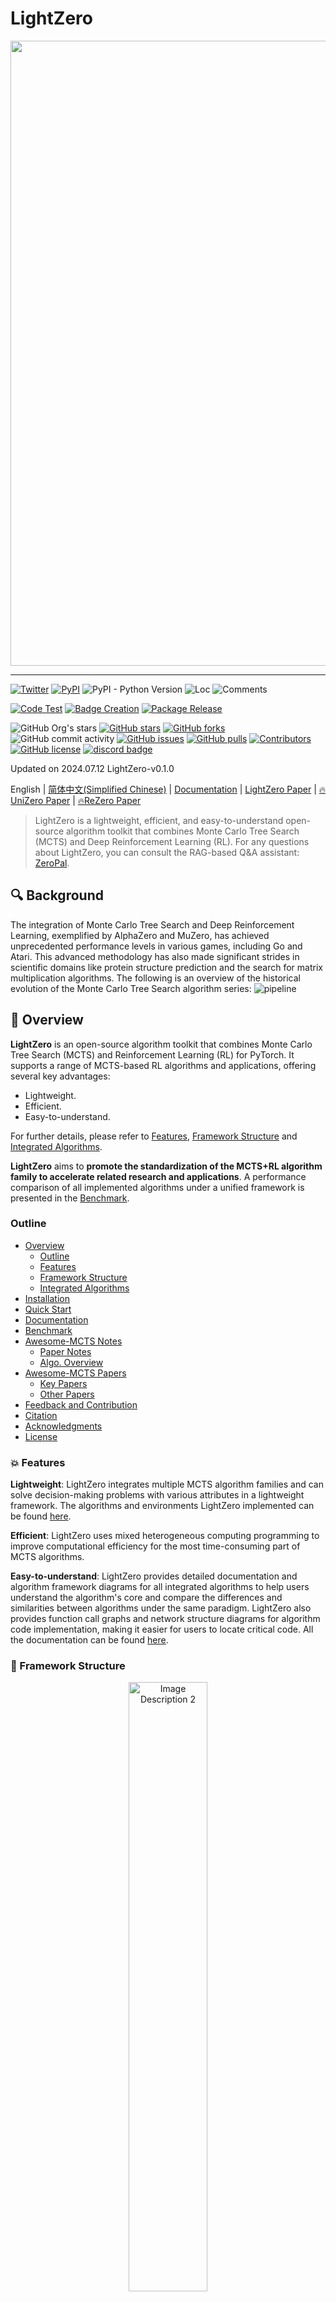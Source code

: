 <div id="top"></div>

# LightZero

<div align="center">
    <img width="1000px" height="auto" src="https://github.com/opendilab/LightZero/blob/main/LightZero.png"></a>
</div>

---

[![Twitter](https://img.shields.io/twitter/url?style=social&url=https%3A%2F%2Ftwitter.com%2Fopendilab)](https://twitter.com/opendilab)
[![PyPI](https://img.shields.io/pypi/v/LightZero)](https://pypi.org/project/LightZero/)
![PyPI - Python Version](https://img.shields.io/pypi/pyversions/LightZero)
![Loc](https://img.shields.io/endpoint?url=https://gist.githubusercontent.com/HansBug/e002642132ec758e99264118c66778a4/raw/loc.json)
![Comments](https://img.shields.io/endpoint?url=https://gist.githubusercontent.com/HansBug/e002642132ec758e99264118c66778a4/raw/comments.json)

[![Code Test](https://github.com/opendilab/LightZero/workflows/Code%20Test/badge.svg)](https://github.com/opendilab/LightZero/actions?query=workflow%3A%22Code+Test%22)
[![Badge Creation](https://github.com/opendilab/LightZero/workflows/Badge%20Creation/badge.svg)](https://github.com/opendilab/LightZero/actions?query=workflow%3A%22Badge+Creation%22)
[![Package Release](https://github.com/opendilab/LightZero/workflows/Package%20Release/badge.svg)](https://github.com/opendilab/LightZero/actions?query=workflow%3A%22Package+Release%22)

![GitHub Org's stars](https://img.shields.io/github/stars/opendilab)
[![GitHub stars](https://img.shields.io/github/stars/opendilab/LightZero)](https://github.com/opendilab/LightZero/stargazers)
[![GitHub forks](https://img.shields.io/github/forks/opendilab/LightZero)](https://github.com/opendilab/LightZero/network)
![GitHub commit activity](https://img.shields.io/github/commit-activity/m/opendilab/LightZero)
[![GitHub issues](https://img.shields.io/github/issues/opendilab/LightZero)](https://github.com/opendilab/LightZero/issues)
[![GitHub pulls](https://img.shields.io/github/issues-pr/opendilab/LightZero)](https://github.com/opendilab/LightZero/pulls)
[![Contributors](https://img.shields.io/github/contributors/opendilab/LightZero)](https://github.com/opendilab/LightZero/graphs/contributors)
[![GitHub license](https://img.shields.io/github/license/opendilab/LightZero)](https://github.com/opendilab/LightZero/blob/master/LICENSE)
[![discord badge](https://dcbadge.vercel.app/api/server/dkZS2JF56X?style=flat)](https://discord.gg/dkZS2JF56X)

Updated on 2024.07.12 LightZero-v0.1.0

English | [简体中文(Simplified Chinese)](https://github.com/opendilab/LightZero/blob/main/README.zh.md) | [Documentation](https://opendilab.github.io/LightZero) | [LightZero Paper](https://arxiv.org/abs/2310.08348) | [🔥UniZero Paper](https://arxiv.org/abs/2406.10667) | [🔥ReZero Paper](https://arxiv.org/abs/2404.16364)

> LightZero is a lightweight, efficient, and easy-to-understand open-source algorithm toolkit that combines Monte Carlo Tree Search (MCTS) and Deep Reinforcement Learning (RL).
> For any questions about LightZero, you can consult the RAG-based Q&A assistant: [ZeroPal](https://huggingface.co/spaces/OpenDILabCommunity/ZeroPal).


## 🔍 Background

The integration of Monte Carlo Tree Search and Deep Reinforcement Learning,
exemplified by AlphaZero and MuZero,
has achieved unprecedented performance levels in various games, including Go and Atari.
This advanced methodology has also made significant strides in scientific domains like protein structure prediction and the search for matrix multiplication algorithms.
The following is an overview of the historical evolution of the Monte Carlo Tree Search algorithm series:
![pipeline](assets/mcts_rl_evolution_overview.png)

## 🎨 Overview

**LightZero** is an open-source algorithm toolkit that combines Monte Carlo Tree Search (MCTS) and Reinforcement Learning (RL) for PyTorch. It supports a range of MCTS-based RL algorithms and applications, offering several key advantages:
- Lightweight.
- Efficient.
- Easy-to-understand.

For further details, please refer to [Features](#features), [Framework Structure](#framework-structure) and [Integrated Algorithms](#integrated-algorithms).

**LightZero** aims to **promote the standardization of the MCTS+RL algorithm family to accelerate related research and applications**. A performance comparison of all implemented algorithms under a unified framework is presented in the [Benchmark](#benchmark).

### Outline

- [Overview](#overview)
  - [Outline](#outline)
  - [Features](#features)
  - [Framework Structure](#framework-structure)
  - [Integrated Algorithms](#integrated-algorithms)
- [Installation](#installation)
- [Quick Start](#quick-start)
- [Documentation](#documentation)
- [Benchmark](#benchmark)
- [Awesome-MCTS Notes](#awesome-mcts-notes)
  - [Paper Notes](#paper-notes)
  - [Algo. Overview](#algo-overview)
- [Awesome-MCTS Papers](#awesome-mcts-papers)
  - [Key Papers](#key-papers)
  - [Other Papers](#other-papers)
- [Feedback and Contribution](#feedback-and-contribution)
- [Citation](#citation)
- [Acknowledgments](#acknowledgments)
- [License](#license)

### 💥 Features

**Lightweight**: LightZero integrates multiple MCTS algorithm families and can solve decision-making problems with various attributes in a lightweight framework. The algorithms and environments LightZero implemented can be found [here](#integrated-algorithms).

**Efficient**: LightZero uses mixed heterogeneous computing programming to improve computational efficiency for the most time-consuming part of MCTS algorithms.

**Easy-to-understand**: LightZero provides detailed documentation and algorithm framework diagrams for all integrated algorithms to help users understand the algorithm's core and compare the differences and similarities between algorithms under the same paradigm. LightZero also provides function call graphs and network structure diagrams for algorithm code implementation, making it easier for users to locate critical code. All the documentation can be found [here](#paper-notes).

### 🧩 Framework Structure

[comment]: <> (<p align="center">)

[comment]: <> (  <img src="assets/lightzero_file_structure.png" alt="Image Description 1" width="45%" height="auto" style="margin: 0 1%;">)

[comment]: <> (  <img src="assets/lightzero_pipeline.png" alt="Image Description 2" width="45%" height="auto" style="margin: 0 1%;">)

[comment]: <> (</p>)

<p align="center">
  <img src="assets/lightzero_pipeline.svg" alt="Image Description 2" width="50%" height="auto" style="margin: 0 1%;">
</p>

The above picture is the framework pipeline of LightZero. We briefly introduce the three core modules below: 

**Model**:
``Model`` is used to define the network structure, including the ``__init__`` function for initializing the network structure and the ``forward`` function for computing the network's forward propagation.

**Policy**:
``Policy`` defines the way the network is updated and interacts with the environment, including three processes: the ``learning`` process, the ``collecting`` process, and the ``evaluation`` process.

**MCTS**:
``MCTS`` defines the structure of the Monte Carlo search tree and the way it interacts with the Policy. The implementation of MCTS includes two languages: Python and C++, implemented in ``ptree`` and ``ctree``, respectively.

For the file structure of LightZero, please refer to [lightzero_file_structure](https://github.com/opendilab/LightZero/blob/main/assets/lightzero_file_structure.svg).

### 🎁 Integrated Algorithms
LightZero is a library with a [PyTorch](https://pytorch.org/) implementation of MCTS algorithms (sometimes combined with cython and cpp), including:
- [AlphaZero](https://www.science.org/doi/10.1126/science.aar6404)
- [MuZero](https://arxiv.org/abs/1911.08265)
- [Sampled MuZero](https://arxiv.org/abs/2104.06303)
- [Stochastic MuZero](https://openreview.net/pdf?id=X6D9bAHhBQ1)
- [EfficientZero](https://arxiv.org/abs/2111.00210)
- [Gumbel MuZero](https://openreview.net/pdf?id=bERaNdoegnO&)

The environments and algorithms currently supported by LightZero are shown in the table below:


| Env./Algo.    | AlphaZero | MuZero | EfficientZero | Sampled EfficientZero | Gumbel MuZero | Stochastic MuZero | UniZero |ReZero |
|---------------| -------- | ------ |-------------| ------------------ | ---------- |----------------|---------------|----------------|
| TicTacToe     | ✔      | ✔      | 🔒           | 🔒                | ✔          | 🔒             |✔|🔒             |
| Gomoku        | ✔      | ✔      | 🔒          | 🔒               | ✔          | 🔒             |✔|✔          |
| Connect4      | ✔      | ✔      | 🔒          | 🔒               | 🔒           | 🔒             |✔|✔          |
| 2048          | ---       | ✔      | 🔒            | 🔒                | 🔒           | ✔              |✔|🔒             |
| Chess         | 🔒      | 🔒     | 🔒          | 🔒               | 🔒         | 🔒             |🔒|🔒             |
| Go            | 🔒      | 🔒     | 🔒          | 🔒               | 🔒         | 🔒             |🔒|🔒             |
| CartPole      | ---      | ✔      | ✔           | ✔                | ✔          | ✔              |✔|✔             |
| Pendulum      | ---      | ✔      | ✔           | ✔                | ✔          | ✔              |🔒|🔒             |
| LunarLander   | ---      | ✔      | ✔           | ✔                | ✔          | ✔              |✔|🔒             |
| BipedalWalker | ---      | ✔      | ✔           | ✔                | ✔          | 🔒              |🔒|🔒             |
| Atari         | ---      | ✔      | ✔           | ✔                | ✔          | ✔              |✔|✔          |
| MuJoCo        | ---      | ✔     | ✔          | ✔                | 🔒         | 🔒               |🔒|🔒             |
| MiniGrid      | ---      | ✔     | ✔          | ✔               | 🔒         | 🔒             |✔|🔒             |
| Bsuite        | ---      | ✔     | ✔          | ✔               | 🔒         | 🔒             |✔|🔒             |
| Memory        | ---      | ✔     | ✔          | ✔               | 🔒         | 🔒             |✔|🔒             |
| SumToThree (billiards) | ---      | 🔒     | 🔒          | ✔               | 🔒         | 🔒             |🔒|🔒             |


<sup>(1): "✔" means that the corresponding item is finished and well-tested.</sup>

<sup>(2): "🔒" means that the corresponding item is in the waiting-list (Work In Progress).</sup>

<sup>(3): "---" means that this algorithm doesn't support this environment.</sup>


## ⚙️ Installation

You can install the latest LightZero in development from the GitHub source codes with the following command:

```bash
git clone https://github.com/opendilab/LightZero.git
cd LightZero
pip3 install -e .
```

Kindly note that LightZero currently supports compilation only on `Linux` and `macOS` platforms.
We are actively working towards extending this support to the `Windows` platform. 
Your patience during this transition is greatly appreciated.

### Installation with Docker

We also provide a Dockerfile that sets up an environment with all dependencies needed to run the LightZero library. This Docker image is based on Ubuntu 20.04 and installs Python 3.8, along with other necessary tools and libraries.
Here's how to use our Dockerfile to build a Docker image, run a container from this image, and execute LightZero code inside the container.
1. **Download the Dockerfile**: The Dockerfile is located in the root directory of the LightZero repository. Download this [file](https://github.com/opendilab/LightZero/blob/main/Dockerfile) to your local machine.
2. **Prepare the build context**: Create a new empty directory on your local machine, move the Dockerfile into this directory, and navigate into this directory. This step helps to avoid sending unnecessary files to the Docker daemon during the build process.
    ```bash
    mkdir lightzero-docker
    mv Dockerfile lightzero-docker/
    cd lightzero-docker/
    ```
3. **Build the Docker image**: Use the following command to build the Docker image. This command should be run from inside the directory that contains the Dockerfile.
    ```bash
    docker build -t ubuntu-py38-lz:latest -f ./Dockerfile .
    ```
4. **Run a container from the image**: Use the following command to start a container from the image in interactive mode with a Bash shell.
    ```bash
    docker run -dit --rm ubuntu-py38-lz:latest /bin/bash
    ```
5. **Execute LightZero code inside the container**: Once you're inside the container, you can run the example Python script with the following command:
    ```bash
    python ./LightZero/zoo/classic_control/cartpole/config/cartpole_muzero_config.py
    ```

[comment]: <> (- [AlphaGo Zero]&#40;https://www.nature.com/articles/nature24270&#41; )

## 🚀 Quick Start

Train a MuZero agent to play [CartPole](https://gymnasium.farama.org/environments/classic_control/cart_pole/):

```bash
cd LightZero
python3 -u zoo/classic_control/cartpole/config/cartpole_muzero_config.py
```

Train a MuZero agent to play [Pong](https://gymnasium.farama.org/environments/atari/pong/):

```bash
cd LightZero
python3 -u zoo/atari/config/atari_muzero_config.py
```

Train a MuZero agent to play [TicTacToe](https://en.wikipedia.org/wiki/Tic-tac-toe):

```bash
cd LightZero
python3 -u zoo/board_games/tictactoe/config/tictactoe_muzero_bot_mode_config.py
```

## 📚 Documentation

The LightZero documentation can be found [here](https://opendilab.github.io/LightZero/). It contains tutorials and the API reference.

For those interested in customizing environments and algorithms, we provide relevant guides:

- [Customize Environments](https://github.com/opendilab/LightZero/blob/main/docs/en/source//tutorials/envs/customize_envs.md)
- [Customize Algorithms](https://github.com/opendilab/LightZero/blob/main/docs/en/source//tutorials/algos/customize_algos.md)
- [How to Set Configuration Files?](https://github.com/opendilab/LightZero/blob/main/docs/en/source//tutorials/config/config.md)
- [Logging and Monitoring System](https://github.com/opendilab/LightZero/blob/main/docs/en/source//tutorials/logs/logs.md)

Should you have any questions, feel free to contact us for support.

## 📊 Benchmark

<details><summary>Click to expand</summary>

- Below are the benchmark results of [AlphaZero](https://github.com/opendilab/LightZero/blob/main/lzero/policy/alphazero.py) and [MuZero](https://github.com/opendilab/LightZero/blob/main/lzero/policy/muzero.py) on three board games: [TicTacToe](https://github.com/opendilab/LightZero/blob/main/zoo/board_games/tictactoe/envs/tictactoe_env.py), [Connect4](https://github.com/opendilab/LightZero/blob/main/zoo/board_games/connect4/envs/connect4_env.py), [Gomoku](https://github.com/opendilab/LightZero/blob/main/zoo/board_games/gomoku/envs/gomoku_env.py).
<p align="center">
  <img src="assets/benchmark/main/tictactoe_bot-mode_main.png" alt="tictactoe_bot-mode_main" width="30%" height="auto" style="margin: 0 1%;">
  <img src="assets/benchmark/main/gomoku_bot-mode_main.png" alt="connect4_bot-mode_main" width="30%" height="auto" style="margin: 0 1%;">
  <img src="assets/benchmark/main/gomoku_bot-mode_main.png" alt="gomoku_bot-mode_main" width="30%" height="auto" style="margin: 0 1%;">
</p>

- Below are the benchmark results of [MuZero](https://github.com/opendilab/LightZero/blob/main/lzero/policy/muzero.py), [MuZero w/ SSL](https://github.com/opendilab/LightZero/blob/main/lzero/policy/muzero.py) , [EfficientZero](https://github.com/opendilab/LightZero/blob/main/lzero/policy/efficientzero.py) and [Sampled EfficientZero](https://github.com/opendilab/LightZero/blob/main/lzero/policy/sampled_efficientzero.py) on three discrete action space games in [Atari](https://github.com/opendilab/LightZero/blob/main/zoo/atari/envs/atari_lightzero_env.py).
<p align="center">
  <img src="assets/benchmark/main/pong_main.png" alt="pong_main" width="23%" height="auto" style="margin: 0 1%;">
  <img src="assets/benchmark/main/qbert_main.png" alt="qbert_main" width="23%" height="auto" style="margin: 0 1%;">
  <img src="assets/benchmark/main/mspacman_main.png" alt="mspacman_main" width="23%" height="auto" style="margin: 0 1%;">
  <img src="assets/benchmark/ablation/mspacman_sez_K.png" alt="mspacman_sez_K" width="23%" height="auto" style="margin: 0 1%;">
</p>


- Below are the benchmark results of [Sampled EfficientZero](https://github.com/opendilab/LightZero/blob/main/lzero/policy/sampled_efficientzero.py) with ``Factored/Gaussian`` policy representation on three classic continuous action space games: [Pendulum-v1](https://github.com/opendilab/LightZero/blob/main/zoo/classic_control/pendulum/envs/pendulum_lightzero_env.py), [LunarLanderContinuous-v2](https://github.com/opendilab/LightZero/blob/main/zoo/box2d/lunarlander/envs/lunarlander_env.py), [BipedalWalker-v3](https://github.com/opendilab/LightZero/blob/main/zoo/box2d/bipedalwalker/envs/bipedalwalker_env.py)
and two MuJoCo continuous action space games: [Hopper-v3](https://github.com/opendilab/LightZero/blob/main/zoo/mujoco/envs/mujoco_lightzero_env.py), [Walker2d-v3](https://github.com/opendilab/LightZero/blob/main/zoo/mujoco/envs/mujoco_lightzero_env.py).
> "Factored Policy" indicates that the agent learns a policy network that outputs a categorical distribution. After manual discretization, the dimensions of the action space for the five environments are 11, 49 (7^2), 256 (4^4), 64 (4^3), and 4096 (4^6), respectively. On the other hand, "Gaussian Policy" refers to the agent learning a policy network that directly outputs parameters (mu and sigma) for a Gaussian distribution.
<p align="center">
  <img src="assets/benchmark/main/pendulum_main.png" alt="pendulum_main" width="30%" height="auto" style="margin: 0 1%;">
  <img src="assets/benchmark/ablation/pendulum_sez_K.png" alt="pendulum_sez_K" width="30%" height="auto" style="margin: 0 1%;">
  <img src="assets/benchmark/main/lunarlander_main.png" alt="lunarlander_main" width="30%" height="auto" style="margin: 0 1%;">
</p>
<p align="center">
  <img src="assets/benchmark/main/bipedalwalker_main.png" alt="bipedalwalker_main" width="30%" height="auto" style="margin: 0 1%;">
  <img src="assets/benchmark/main/hopper_main.png" alt="hopper_main" width="31.5%" height="auto" style="margin: 0 1%;">
  <img src="assets/benchmark/main/walker2d_main.png" alt="walker2d_main" width="31.5%" height="auto" style="margin: 0 1%;">
</p>

- Below are the benchmark results of [GumbelMuZero](https://github.com/opendilab/LightZero/blob/main/lzero/policy/gumbel_muzero.py) and [MuZero](https://github.com/opendilab/LightZero/blob/main/lzero/policy/muzero.py) (under different simulation cost) on four environments: [PongNoFrameskip-v4](https://github.com/opendilab/LightZero/blob/main/zoo/atari/envs/atari_lightzero_env.py), [MsPacmanNoFrameskip-v4]((https://github.com/opendilab/LightZero/blob/main/zoo/atari/envs/atari_lightzero_env.py)), [Gomoku](https://github.com/opendilab/LightZero/blob/main/zoo/board_games/gomoku/envs/gomoku_env.py), and [LunarLanderContinuous-v2](https://github.com/opendilab/LightZero/blob/main/zoo/box2d/lunarlander/envs/lunarlander_env.py).
<p align="center">
  <img src="assets/benchmark/ablation/pong_gmz_ns.png" alt="pong_gmz_ns" width="23%" height="auto" style="margin: 0 1%;">
  <img src="assets/benchmark/ablation/mspacman_gmz_ns.png" alt="mspacman_gmz_ns" width="23%" height="auto" style="margin: 0 1%;">
  <img src="assets/benchmark/ablation/gomoku_bot-mode_gmz_ns.png" alt="gomoku_bot-mode_gmz_ns" width="23%" height="auto" style="margin: 0 1%;">
  <img src="assets/benchmark/ablation/lunarlander_gmz_ns.png" alt="lunarlander_gmz_ns" width="23%" height="auto" style="margin: 0 1%;">
</p>

- Below are the benchmark results of [StochasticMuZero](https://github.com/opendilab/LightZero/blob/main/lzero/policy/stochastic_muzero.py) and [MuZero](https://github.com/opendilab/LightZero/blob/main/lzero/policy/muzero.py) on [2048 environment](https://github.com/opendilab/LightZero/blob/main/zoo/game_2048/envs/game_2048_env.py) with varying levels of chance (num_chances=2 and 5).
<p align="center">
  <img src="assets/benchmark/main/2048/2048_stochasticmz_mz.png" alt="2048_stochasticmz_mz" width="30%" height="auto" style="margin: 0 1%;">
  <img src="assets/benchmark/main/2048/2048_stochasticmz_mz_nc5.png" alt="mspacman_gmz_ns" width="30%" height="auto" style="margin: 0 1%;">
</p>

- Below are the benchmark results of various MCTS exploration mechanisms of [MuZero w/ SSL](https://github.com/opendilab/LightZero/blob/main/lzero/policy/muzero.py) in the [MiniGrid environment](https://github.com/opendilab/LightZero/blob/main/zoo/minigrid/envs/minigrid_lightzero_env.py).
<p align="center">
  <img src="assets/benchmark/main/minigrid/keycorridors3r3_exploration.png" alt="keycorridors3r3_exploration" width="30%" height="auto" style="margin: 0 1%;">
  <img src="assets/benchmark/main/minigrid/fourrooms_exploration.png" alt="fourrooms_exploration" width="30%" height="auto" style="margin: 0 1%;">
</p>

</details>


## 📝 Awesome-MCTS Notes

### Paper Notes
The following are the detailed paper notes (in Chinese) of the above algorithms:

<details open><summary>Click to collapse</summary>

  
- [AlphaZero](https://github.com/opendilab/LightZero/blob/main/assets/paper_notes/AlphaZero.pdf)
- [MuZero](https://github.com/opendilab/LightZero/blob/main/assets/paper_notes/MuZero.pdf)
- [EfficientZero](https://github.com/opendilab/LightZero/blob/main/assets/paper_notes/EfficientZero.pdf)
- [SampledMuZero](https://github.com/opendilab/LightZero/blob/main/assets/paper_notes/SampledMuZero.pdf)
- [GumbelMuZero](https://github.com/opendilab/LightZero/blob/main/assets/paper_notes/GumbelMuZero.pdf)
- [StochasticMuZero](https://github.com/opendilab/LightZero/blob/main/assets/paper_notes/StochasticMuZero.pdf)
- [NotationTable](https://github.com/opendilab/LightZero/blob/main/assets/paper_notes/SymbolTable.pdf)

</details>

You can also refer to the relevant Zhihu column (in Chinese): [In-depth Analysis of MCTS+RL Frontier Theories and Applications](https://www.zhihu.com/column/c_1764308735227662336).

### Algo. Overview

The following are the overview MCTS principle diagrams of the above algorithms:

<details><summary>Click to expand</summary>

- [MCTS](https://github.com/opendilab/LightZero/blob/main/assets/algo_overview/mcts_overview.pdf)
- [AlphaZero](https://github.com/opendilab/LightZero/blob/main/assets/algo_overview/alphazero_overview.pdf)
- [MuZero](https://github.com/opendilab/LightZero/blob/main/assets/algo_overview/muzero_overview.pdf)
- [EfficientZero](https://github.com/opendilab/LightZero/blob/main/assets/algo_overview/efficientzero_overview.pdf)
- [SampledMuZero](https://github.com/opendilab/LightZero/blob/main/assets/algo_overview/sampled_muzero_overview.pdf)
- [GumbelMuZero](https://github.com/opendilab/LightZero/blob/main/assets/algo_overview/gumbel_muzero_overview.pdf)

</details>

## Awesome-MCTS Papers

Here is a collection of research papers about **Monte Carlo Tree Search**.
[This Section](#awesome-msts-papers) will be continuously updated to track the frontier of MCTS. 

### Key Papers

<details><summary>Click to expand</summary>

#### LightZero Implemented series

- [2018 _Science_ AlphaZero: A general reinforcement learning algorithm that masters chess, shogi, and Go through self-play](https://www.science.org/doi/10.1126/science.aar6404)
- [2019 MuZero: Mastering Atari, Go, Chess and Shogi by Planning with a Learned Model](https://arxiv.org/abs/1911.08265)
- [2021 EfficientZero: Mastering Atari Games with Limited Data](https://arxiv.org/abs/2111.00210)
- [2021 Sampled MuZero: Learning and Planning in Complex Action Spaces](https://arxiv.org/abs/2104.06303)
- [2022 Stochastic MuZero: Planning in Stochastic Environments with A Learned Model](https://openreview.net/pdf?id=X6D9bAHhBQ1)
- [2022 Gumbel MuZero: Policy Improvement by Planning with Gumbel](https://openreview.net/pdf?id=bERaNdoegnO&)

#### AlphaGo series
- [2015 _Nature_ AlphaGo Mastering the game of Go with deep neural networks and tree search](https://www.nature.com/articles/nature16961)
- [2017 _Nature_ AlphaGo Zero Mastering the game of Go without human knowledge](https://www.nature.com/articles/nature24270)
- [2019 ELF OpenGo: An Analysis and Open Reimplementation of AlphaZero](https://arxiv.org/abs/1902.04522) 
  - [Code](https://github.com/pytorch/ELF)
- [2023 Student of Games: A unified learning algorithm for both perfect and imperfect information games](https://www.science.org/doi/10.1126/sciadv.adg3256)

#### MuZero series
- [2022 Online and Offline Reinforcement Learning by Planning with a Learned Model](https://arxiv.org/abs/2104.06294)
- [2021 Vector Quantized Models for Planning](https://arxiv.org/abs/2106.04615)
- [2021 Muesli: Combining Improvements in Policy Optimization. ](https://arxiv.org/abs/2104.06159)

#### MCTS Analysis
- [2020 Monte-Carlo Tree Search as Regularized Policy Optimization](https://arxiv.org/abs/2007.12509)
- [2021 Self-Consistent Models and Values](https://arxiv.org/abs/2110.12840)
- [2022 Adversarial Policies Beat Professional-Level Go AIs](https://arxiv.org/abs/2211.00241)
- [2022 _PNAS_ Acquisition of Chess Knowledge in AlphaZero.](https://arxiv.org/abs/2111.09259)

#### MCTS Application
- [2023 Symbolic Physics Learner: Discovering governing equations via Monte Carlo tree search](https://openreview.net/pdf?id=ZTK3SefE8_Z)
- [2022 _Nature_ Discovering faster matrix multiplication algorithms with reinforcement learning](https://www.nature.com/articles/s41586-022-05172-4) 
  - [Code](https://github.com/deepmind/alphatensor)
- [2022 MuZero with Self-competition for Rate Control in VP9 Video Compression](https://arxiv.org/abs/2202.06626)
- [2021 DouZero: Mastering DouDizhu with Self-Play Deep Reinforcement Learning](https://arxiv.org/abs/2106.06135)
- [2019 Combining Planning and Deep Reinforcement Learning in Tactical Decision Making for Autonomous Driving](https://arxiv.org/pdf/1905.02680.pdf)

</details>

### Other Papers

<details><summary>Click to expand</summary>

#### ICML
- [Scalable Safe Policy Improvement via Monte Carlo Tree Search](https://openreview.net/pdf?id=tevbBSzSfK) 2023
  - Alberto Castellini, Federico Bianchi, Edoardo Zorzi, Thiago D. Simão, Alessandro Farinelli, Matthijs T. J. Spaan
  - Key: safe policy improvement online using a MCTS based strategy, Safe Policy Improvement with Baseline Bootstrapping
  - ExpEnv: Gridworld and SysAdmin
- [Efficient Learning for AlphaZero via Path Consistency](https://proceedings.mlr.press/v162/zhao22h/zhao22h.pdf) 2022
  - Dengwei Zhao, Shikui Tu, Lei Xu
  - Key: limited amount of self-plays,  path consistency (PC) optimality
  - ExpEnv: Go, Othello, Gomoku
- [Visualizing MuZero Models](https://arxiv.org/abs/2102.12924) 2021
  - Joery A. de Vries, Ken S. Voskuil, Thomas M. Moerland, Aske Plaat
  - Key: visualizing the value equivalent dynamics model, action trajectories diverge, two regularization techniques
  - ExpEnv: CartPole and MountainCar.
- [Convex Regularization in Monte-Carlo Tree Search](https://arxiv.org/pdf/2007.00391.pdf) 2021
  - Tuan Dam, Carlo D'Eramo, Jan Peters, Joni Pajarinen
  - Key: entropy-regularization backup operators, regret analysis, Tsallis etropy, 
  - ExpEnv: synthetic tree, Atari
- [Information Particle Filter Tree: An Online Algorithm for POMDPs with Belief-Based Rewards on Continuous Domains](http://proceedings.mlr.press/v119/fischer20a/fischer20a.pdf) 2020
  - Johannes Fischer, Ömer Sahin Tas
  - Key: Continuous POMDP, Particle Filter Tree, information-based reward shaping, Information Gathering.
  - ExpEnv: POMDPs.jl framework
  - [Code](https://github.com/johannes-fischer/icml2020_ipft)
- [Retro*: Learning Retrosynthetic Planning with Neural Guided A* Search](http://proceedings.mlr.press/v119/chen20k/chen20k.pdf) 2020
  - Binghong Chen, Chengtao Li, Hanjun Dai, Le Song 
  - Key: chemical retrosynthetic planning, neural-based A*-like algorithm, ANDOR tree
  - ExpEnv: USPTO datasets
  - [Code](https://github.com/binghong-ml/retro_star)
#### ICLR
- [The Update Equivalence Framework for Decision-Time Planning](https://openreview.net/forum?id=JXGph215fL) 2024
  - Samuel Sokota, Gabriele Farina, David J Wu, Hengyuan Hu, Kevin A. Wang, J Zico Kolter, Noam Brown
  - Key: imperfect-information games, search, decision-time planning, update equivalence
  - ExpEnv: Hanabi, 3x3 Abrupt Dark Hex and Phantom Tic-Tac-Toe
- [Efficient Multi-agent Reinforcement Learning by Planning](https://openreview.net/forum?id=CpnKq3UJwp) 2024
  - Qihan Liu, Jianing Ye, Xiaoteng Ma, Jun Yang, Bin Liang, Chongjie Zhang
  - Key: multi-agent reinforcement learning, planning, multi-agent MCTS
  - ExpEnv: SMAC, LunarLander, MuJoCo, and Google Research Football
- [Become a Proficient Player with Limited Data through Watching Pure Videos](https://openreview.net/pdf?id=Sy-o2N0hF4f) 2023
  - Weirui Ye, Yunsheng Zhang, Pieter Abbeel, Yang Gao
  - Key: pre-training from action-free videos, forward-inverse cycle consistency (FICC) objective based on vector quantization, pre-training phase, fine-tuning phase.
  - ExpEnv: Atari
- [Policy-Based Self-Competition for Planning Problems](https://arxiv.org/abs/2306.04403) 2023
  - Jonathan Pirnay, Quirin Göttl, Jakob Burger, Dominik Gerhard Grimm
  - Key: self-competition, find strong trajectories by planning against possible strategies of its past self.
  - ExpEnv: Traveling Salesman Problem and the Job-Shop Scheduling Problem.
- [Explaining Temporal Graph Models through an Explorer-Navigator Framework](https://openreview.net/pdf?id=BR_ZhvcYbGJ) 2023
  - Wenwen Xia, Mincai Lai, Caihua Shan, Yao Zhang, Xinnan Dai, Xiang Li, Dongsheng Li
  - Key: Temporal GNN Explainer, an explorer to find the event subsets with MCTS, a navigator that learns the correlations between events and helps reduce the search space.
  - ExpEnv: Wikipedia and Reddit, Synthetic datasets
- [SpeedyZero: Mastering Atari with Limited Data and Time](https://openreview.net/pdf?id=Mg5CLXZgvLJ) 2023
  - Yixuan Mei, Jiaxuan Gao, Weirui Ye, Shaohuai Liu, Yang Gao, Yi Wu
  - Key: distributed RL system, Priority Refresh, Clipped LARS
  - ExpEnv: Atari
- [Efficient Offline Policy Optimization with a Learned Model](https://openreview.net/pdf?id=Yt-yM-JbYFO) 2023
  - Zichen Liu, Siyi Li, Wee Sun Lee, Shuicheng YAN, Zhongwen Xu
  - Key: Regularized One-Step Model-based algorithm for Offline-RL
  - ExpEnv: Atari，BSuite
  - [Code](https://github.com/sail-sg/rosmo/tree/main)
- [Enabling Arbitrary Translation Objectives with Adaptive Tree Search](https://arxiv.org/pdf/2202.11444.pdf) 2022
  - Wang Ling, Wojciech Stokowiec, Domenic Donato, Chris Dyer, Lei Yu, Laurent Sartran, Austin Matthews
  - Key: adaptive tree search, translation models, autoregressive models, 
  - ExpEnv: Chinese–English and Pashto–English tasks from WMT2020, German–English from WMT2014
- [What's Wrong with Deep Learning in Tree Search for Combinatorial Optimization](https://arxiv.org/abs/2201.10494) 2022
  - Maximili1an Böther, Otto Kißig, Martin Taraz, Sarel Cohen, Karen Seidel, Tobias Friedrich
  - Key: combinatorial optimization, open-source benchmark suite for the NP-hard maximum independent set problem, an in-depth analysis of the popular guided tree search algorithm, compare the tree search implementations to other solvers
  - ExpEnv: NP-hard MAXIMUM INDEPENDENT SET.
  - [Code](https://github.com/maxiboether/mis-benchmark-framework)
- [Monte-Carlo Planning and Learning with Language Action Value Estimates](https://openreview.net/pdf?id=7_G8JySGecm) 2021
  - Youngsoo Jang, Seokin Seo, Jongmin Lee, Kee-Eung Kim
  - Key: Monte-Carlo tree search with language-driven exploration, locally optimistic language value estimates.
  - ExpEnv: Interactive Fiction (IF) games
- [Practical Massively Parallel Monte-Carlo Tree Search Applied to Molecular Design](https://arxiv.org/abs/2006.10504) 2021
  - Xiufeng Yang, Tanuj Kr Aasawat, Kazuki Yoshizoe
  - Key: massively parallel Monte-Carlo Tree Search, molecular design, Hash-driven parallel search, 
  - ExpEnv:  octanol-water partition coefficient (logP) penalized by the synthetic accessibility (SA) and large Ring Penalty score.
- [Watch the Unobserved: A Simple Approach to Parallelizing Monte Carlo Tree Search](https://arxiv.org/pdf/1810.11755.pdf) 2020
  - Anji Liu, Jianshu Chen, Mingze Yu, Yu Zhai, Xuewen Zhou, Ji Liu
  - Key: parallel Monte-Carlo Tree Search, partition the tree into sub-trees efficiently, compare the observation ratio of each processor.
  - ExpEnv: speedup and performance comparison on JOY-CITY game, average episode return on atari game
  - [Code](https://github.com/liuanji/WU-UCT)
- [Learning to Plan in High Dimensions via Neural Exploration-Exploitation Trees](https://openreview.net/pdf?id=rJgJDAVKvB) 2020
  - Binghong Chen, Bo Dai, Qinjie Lin, Guo Ye, Han Liu, Le Song
  - Key: meta path planning algorithm, exploits a novel neural architecture which can learn promising search directions from problem structures.
  - ExpEnv: a 2d workspace with a 2 DoF (degrees of freedom) point robot, a 3 DoF stick robot and a 5 DoF snake robot
#### NeurIPS
- [LightZero: A Unified Benchmark for Monte Carlo Tree Search in General Sequential Decision Scenarios](https://openreview.net/pdf?id=oIUXpBnyjv) 2023
  - Yazhe Niu, Yuan Pu, Zhenjie Yang, Xueyan Li, Tong Zhou, Jiyuan Ren, Shuai Hu, Hongsheng Li, Yu Liu
  - Key: the first unified benchmark for deploying MCTS/MuZero in general sequential decision scenarios.
  - ExpEnv: ClassicControl, Box2D, Atari, MuJoCo, GoBigger, MiniGrid, TicTacToe, ConnectFour, Gomoku, 2048, etc.
- [Large Language Models as Commonsense Knowledge for Large-Scale Task Planning](https://openreview.net/pdf?id=Wjp1AYB8lH) 2023
  - Zirui Zhao, Wee Sun Lee, David Hsu
  - Key: world model (LLM) and the LLM-induced policy can be combined in MCTS, to scale up task planning.
  - ExpEnv: multiplication, travel planning, object rearrangement
- [Monte Carlo Tree Search with Boltzmann Exploration](https://openreview.net/pdf?id=NG4DaApavi) 2023
  - Michael Painter, Mohamed Baioumy, Nick Hawes, Bruno Lacerda
  - Key: Boltzmann exploration with MCTS, optimal actions for the maximum entropy objective do not necessarily correspond to optimal actions for the original objective, two improved algorithms.
  - ExpEnv: the Frozen Lake environment, the Sailing Problem, Go
- [Generalized Weighted Path Consistency for Mastering Atari Games](https://openreview.net/pdf?id=vHRLS8HhK1) 2023
  - Dengwei Zhao, Shikui Tu, Lei Xu
  - Key: Generalized Weighted Path Consistency, A weighting mechanism.
  - ExpEnv: Atari
- [Accelerating Monte Carlo Tree Search with Probability Tree State Abstraction](https://openreview.net/pdf?id=0zeLTZAqaJ) 2023
  - Yangqing Fu, Ming Sun, Buqing Nie, Yue Gao
  - Key: probability tree state abstraction, transitivity and aggregation error bound
  - ExpEnv: Atari, CartPole, LunarLander, Gomoku
- [Spending Thinking Time Wisely: Accelerating MCTS with Virtual Expansions](https://openreview.net/pdf?id=B_LdLljS842) 2022
  - Weirui Ye, Pieter Abbeel, Yang Gao
  - Key: trade off computation versus performancem, virtual expansions, spend thinking time adaptively.
  - ExpEnv: Atari, 9x9 Go
- [Planning for Sample Efficient Imitation Learning](https://openreview.net/forum?id=BkN5UoAqF7) 2022
  - Zhao-Heng Yin, Weirui Ye, Qifeng Chen, Yang Gao
  - Key: Behavioral Cloning，Adversarial Imitation Learning (AIL)，MCTS-based RL.
  - ExpEnv:  DeepMind Control Suite
  - [Code](https://github.com/zhaohengyin/EfficientImitate)
- [Evaluation Beyond Task Performance: Analyzing Concepts in AlphaZero in Hex](https://openreview.net/pdf?id=dwKwB2Cd-Km) 2022 
  - Charles Lovering, Jessica Zosa Forde, George Konidaris, Ellie Pavlick, Michael L. Littman
  - Key: AlphaZero’s internal representations, model probing and behavioral tests, how these concepts are captured in the network.
  - ExpEnv: Hex
- [Are AlphaZero-like Agents Robust to Adversarial Perturbations?](https://openreview.net/pdf?id=yZ_JlZaOCzv) 2022
  - Li-Cheng Lan, Huan Zhang, Ti-Rong Wu, Meng-Yu Tsai, I-Chen Wu, 4 Cho-Jui Hsieh
  - Key: adversarial states, first adversarial attack on Go AIs.
  - ExpEnv: Go
- [Monte Carlo Tree Descent for Black-Box Optimization](https://openreview.net/pdf?id=FzdmrTUyZ4g) 2022
  - Yaoguang Zhai, Sicun Gao
  - Key: Black-Box Optimization, how to further integrate samplebased descent for faster optimization. 
  - ExpEnv: synthetic functions for nonlinear optimization, reinforcement learning problems in MuJoCo locomotion environments, and optimization problems in Neural Architecture Search (NAS).
- [Monte Carlo Tree Search based Variable Selection for High Dimensional Bayesian Optimization](https://openreview.net/pdf?id=SUzPos_pUC) 2022
  - Lei Song∗ , Ke Xue∗ , Xiaobin Huang, Chao Qian
  - Key: a low-dimensional subspace via MCTS, optimizes in the subspace with any Bayesian optimization algorithm.
  - ExpEnv: NAS-bench problems and MuJoCo locomotion
- [Monte Carlo Tree Search With Iteratively Refining State Abstractions](https://proceedings.neurips.cc/paper/2021/file/9b0ead00a217ea2c12e06a72eec4923f-Paper.pdf) 2021
  - Samuel Sokota, Caleb Ho, Zaheen Ahmad, J. Zico Kolter
  - Key: stochastic environments, Progressive widening, abstraction refining
  - ExpEnv: Blackjack, Trap, five by five Go.
- [Deep Synoptic Monte Carlo Planning in Reconnaissance Blind Chess](https://proceedings.neurips.cc/paper/2021/file/215a71a12769b056c3c32e7299f1c5ed-Paper.pdf) 2021
  - Gregory Clark
  - Key: imperfect information, belief state with an unweighted particle filter, a novel stochastic abstraction of information states.
  - ExpEnv:  reconnaissance blind chess
- [POLY-HOOT: Monte-Carlo Planning in Continuous Space MDPs with Non-Asymptotic Analysis](https://proceedings.neurips.cc/paper/2020/file/30de24287a6d8f07b37c716ad51623a7-Paper.pdf) 2020
  - Weichao Mao, Kaiqing Zhang, Qiaomin Xie, Tamer Ba¸sar
  - Key: continuous state-action spaces, Hierarchical Optimistic Optimization.
  - ExpEnv: CartPole, Inverted Pendulum, Swing-up, and LunarLander.
- [Learning Search Space Partition for Black-box Optimization using Monte Carlo Tree Search](https://proceedings.neurips.cc/paper/2020/file/e2ce14e81dba66dbff9cbc35ecfdb704-Paper.pdf) 2020
  - Linnan Wang, Rodrigo Fonseca, Yuandong Tian
  - Key: learns the partition of the search space using a few samples, a nonlinear decision boundary and learns a local model to pick good candidates.
  - ExpEnv: MuJoCo locomotion tasks, Small-scale Benchmarks, 
- [Mix and Match: An Optimistic Tree-Search Approach for Learning Models from Mixture Distributions](https://arxiv.org/abs/1907.10154) 2020
  - Matthew Faw, Rajat Sen, Karthikeyan Shanmugam, Constantine Caramanis, Sanjay Shakkottai
  - Key: covariate shift problem, Mix&Match combines stochastic gradient descent (SGD) with optimistic tree search and model re-use (evolving partially trained models with samples from different mixture distributions)
  - [Code](https://github.com/matthewfaw/mixnmatch)

#### Other Conference or Journal
- [Learning to Stop: Dynamic Simulation Monte-Carlo Tree Search](https://arxiv.org/pdf/2012.07910.pdf) AAAI 2021.
- [On Monte Carlo Tree Search and Reinforcement Learning](https://www.jair.org/index.php/jair/article/download/11099/26289/20632) Journal of Artificial Intelligence Research 2017.
- [Sample-Efficient Neural Architecture Search by Learning Actions for Monte Carlo Tree Search](https://arxiv.org/pdf/1906.06832) IEEE Transactions on Pattern Analysis and Machine Intelligence 2022.
</details>


## 💬 Feedback and Contribution

- [File an issue](https://github.com/opendilab/LightZero/issues/new/choose) on Github
- Open or participate in our [discussion forum](https://github.com/opendilab/LightZero/discussions)
- Discuss on LightZero [discord server](https://discord.gg/dkZS2JF56X)
- Contact our email (opendilab@pjlab.org.cn)

- We appreciate all the feedback and contributions to improve LightZero, both algorithms and system designs. 

[comment]: <> (- Contributes to our future plan [Roadmap]&#40;https://github.com/opendilab/LightZero/projects&#41;)

[comment]: <> (And `CONTRIBUTING.md` offers some necessary information.)


## 🌏 Citation
```latex
@article{niu2024lightzero,
  title={LightZero: A Unified Benchmark for Monte Carlo Tree Search in General Sequential Decision Scenarios},
  author={Niu, Yazhe and Pu, Yuan and Yang, Zhenjie and Li, Xueyan and Zhou, Tong and Ren, Jiyuan and Hu, Shuai and Li, Hongsheng and Liu, Yu},
  journal={Advances in Neural Information Processing Systems},
  volume={36},
  year={2024}
}

@article{pu2024unizero,
  title={UniZero: Generalized and Efficient Planning with Scalable Latent World Models},
  author={Pu, Yuan and Niu, Yazhe and Ren, Jiyuan and Yang, Zhenjie and Li, Hongsheng and Liu, Yu},
  journal={arXiv preprint arXiv:2406.10667},
  year={2024}
}

@article{xuan2024rezero,
  title={ReZero: Boosting MCTS-based Algorithms by Backward-view and Entire-buffer Reanalyze},
  author={Xuan, Chunyu and Niu, Yazhe and Pu, Yuan and Hu, Shuai and Liu, Yu and Yang, Jing},
  journal={arXiv preprint arXiv:2404.16364},
  year={2024}
}
```

## 💓 Acknowledgments

This project has been developed partially based on the following pioneering works on GitHub repositories.
We express our profound gratitude for these foundational resources:
- https://github.com/opendilab/DI-engine
- https://github.com/deepmind/mctx
- https://github.com/YeWR/EfficientZero
- https://github.com/werner-duvaud/muzero-general

We would like to extend our special thanks to the following contributors [@PaParaZz1](https://github.com/PaParaZz1), [@karroyan](https://github.com/karroyan), [@nighood](https://github.com/nighood), 
[@jayyoung0802](https://github.com/jayyoung0802), [@timothijoe](https://github.com/timothijoe), [@TuTuHuss](https://github.com/TuTuHuss), [@HarryXuancy](https://github.com/HarryXuancy), [@puyuan1996](https://github.com/puyuan1996), [@HansBug](https://github.com/HansBug) for their valuable contributions and support to this algorithm library.

Thanks to all who contributed to this project:
<a href="https://github.com/opendilab/LightZero/graphs/contributors">
<img src="https://contrib.rocks/image?repo=opendilab/LightZero" />
</a>


## 🏷️ License
All code within this repository is under [Apache License 2.0](https://www.apache.org/licenses/LICENSE-2.0).

<p align="right">(<a href="#top">Back to top</a>)</p>
